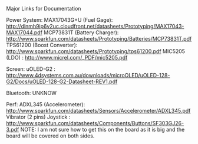 Major Links for Documentation

Power System:
MAX17043G+U (Fuel Gage): http://dlnmh9ip6v2uc.cloudfront.net/datasheets/Prototyping/MAX17043-MAX17044.pdf 
MCP73831T (Battery Charger): http://www.sparkfun.com/datasheets/Prototyping/Batteries/MCP73831T.pdf
TPS61200 (Boost Converter): http://www.sparkfun.com/datasheets/Prototyping/tps61200.pdf
MIC5205 (LDO) : http://www.micrel.com/_PDF/mic5205.pdf

Screen: 
uOLED-G2 : http://www.4dsystems.com.au/downloads/microOLED/uOLED-128-G2/Docs/uOLED-128-G2-Datasheet-REV1.pdf

Bluetooth:
UNKNOW
  
Perf:
ADXL345 (Accelerometer): http://www.sparkfun.com/datasheets/Sensors/Accelerometer/ADXL345.pdf
Vibrator (2 pins)
Joystick : http://www.sparkfun.com/datasheets/Components/Buttons/SF303GJ26-3.pdf
  NOTE: I am not sure how to get this on the board as it is big and the board will be covered on both sides.
